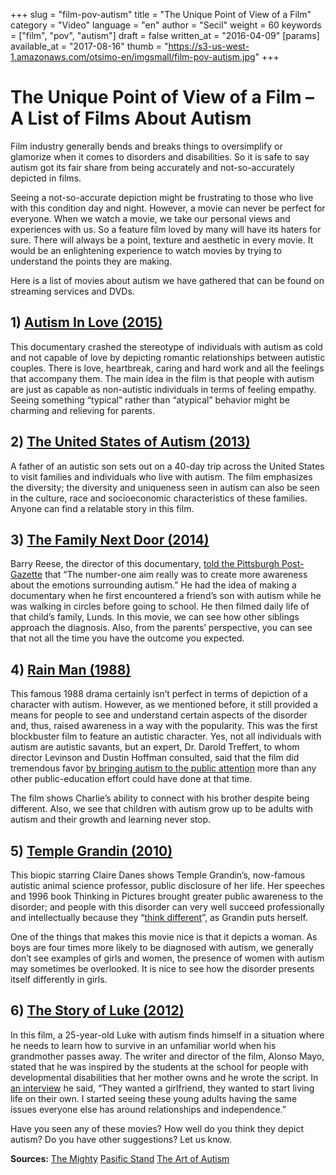 +++
slug = "film-pov-autism"
title = "The Unique Point of View of a Film"
category = "Video"
language = "en"
author = "Secil"
weight = 60
keywords = ["film", "pov", "autism"]
draft = false
written_at = "2016-04-09"
[params]
available_at = "2017-08-16"
thumb = "https://s3-us-west-1.amazonaws.com/otsimo-en/imgsmall/film-pov-autism.jpg"
+++


# The Unique Point of View of a Film – A List of Films About Autism

Film industry generally bends and breaks things to oversimplify or glamorize when it comes to disorders and disabilities. So it is safe to say autism got its fair share from being accurately and not-so-accurately depicted in films.

Seeing a not-so-accurate depiction might be frustrating to those who live with this condition day and night. However, a movie can never be perfect for everyone. When we watch a movie, we take our personal views and experiences with us. So a feature film loved by many will have its haters for sure. There will always be a point, texture and aesthetic in every movie. It would be an enlightening experience to watch movies by trying to understand the points they are making.

Here is a list of movies about autism we have gathered that can be found on streaming services and DVDs.

## 1) [Autism In Love (2015)](http://www.imdb.com/title/tt3719452/?ref_=nv_sr_1)

This documentary crashed the stereotype of individuals with autism as cold and not capable of love by depicting romantic relationships between autistic couples. There is love, heartbreak, caring and hard work and all the feelings that accompany them. The main idea in the film is that people with autism are just as capable as non-autistic individuals in terms of feeling empathy. Seeing something “typical” rather than “atypical” behavior might be charming and relieving for parents.

## 2) [The United States of Autism (2013)](http://www.imdb.com/title/tt2276023/?ref_=fn_al_tt_1)

A father of an autistic son sets out on a 40-day trip across the United States to visit families and individuals who live with autism. The film emphasizes the diversity; the diversity and uniqueness seen in autism can also be seen in the culture, race and socioeconomic characteristics of these families. Anyone can find a relatable story in this film.

## 3) [The Family Next Door (2014)](http://www.imdb.com/title/tt3841762/?ref_=nv_sr_2)

Barry Reese, the director of this documentary, [told the Pittsburgh Post-Gazette](http://www.post-gazette.com/news/health/2014/09/30/Local-family-shares-autism-story-in-film/stories/201409250312) that “The number-one aim really was to create more awareness about the emotions surrounding autism.” He had the idea of making a documentary when he first encountered a friend’s son with autism while he was walking in circles before going to school. He then filmed daily life of that child’s family, Lunds. In this movie, we can see how other siblings approach the diagnosis. Also, from the parents’ perspective, you can see that not all the time you have the outcome you expected.

## 4) [Rain Man (1988)](http://www.imdb.com/title/tt0095953/?ref_=nv_sr_1)

This famous 1988 drama certainly isn’t perfect in terms of depiction of a character with autism. However, as we mentioned before, it still provided a means for people to see and understand certain aspects of the disorder and, thus, raised awareness in a way with the popularity. This was the first blockbuster film to feature an autistic character. Yes, not all individuals with autism are autistic savants, but an expert, Dr. Darold Treffert, to whom director Levinson and Dustin Hoffman consulted, said that the film did tremendous favor [by bringing autism to the public attention](http://www.interactingwithautism.com/section/understanding/media/representations/details/38) more than any other public-education effort could have done at that time.

The film shows Charlie’s ability to connect with his brother despite being different. Also, we see that children with autism grow up to be adults with autism and their growth and learning never stop.


## 5) [Temple Grandin (2010)](http://www.imdb.com/title/tt1278469/?ref_=nv_sr_3)

This biopic starring Claire Danes shows Temple Grandin’s, now-famous autistic animal science professor, public disclosure of her life. Her speeches and 1996 book Thinking in Pictures brought greater public awareness to the disorder; and people with this disorder can very well succeed professionally and intellectually because they “[think different](https://www.usatoday.com/story/news/nation/2013/05/01/autism-temple-grandin-brain/2122455/)”, as Grandin puts herself.

One of the things that makes this movie nice is that it depicts a woman. As boys are four times more likely to be diagnosed with autism, we generally don’t see examples of girls and women, the presence of women with autism may sometimes be overlooked. It is nice to see how the disorder presents itself differently in girls.


## 6) [The Story of Luke (2012)](http://www.imdb.com/title/tt1038693/?ref_=nv_sr_1)

In this film, a 25-year-old Luke with autism finds himself in a situation where he needs to learn how to survive in an unfamiliar world when his grandmother passes away. The writer and director of the film, Alonso Mayo, stated that he was inspired by the students at the school for people with developmental disabilities that her mother owns and he wrote the script. In [an interview](https://www.disabilityscoop.com/2013/04/04/autism-story-luke/17640/) he said, “They wanted a girlfriend, they wanted to start living life on their own. I started seeing these young adults having the same issues everyone else has around relationships and independence.”

Have you seen any of these movies? How well do you think they depict autism? Do you have other suggestions? Let us know.

**Sources:** [The Mighty](https://themighty.com/2015/03/7-films-that-tried-to-accurately-depict-a-character-with-autism/) [Pasific Stand](https://psmag.com/when-hollywood-gets-things-right-movies-about-autism-edition-8197289a153e) [The Art of Autism](http://the-art-of-autism.com/autism-films-streaming-on-netflix-and-on-dvd-part-1/)
